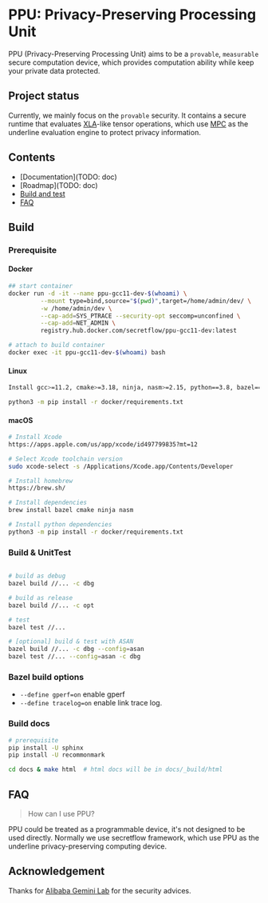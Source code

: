 # PPU: Privacy-Preserving Processing Unit

PPU (Privacy-Preserving Processing Unit) aims to be a `provable`, `measurable` secure computation device, which provides computation ability while keep your private data protected.

## Project status

Currently, we mainly focus on the `provable` security. It contains a secure runtime that evaluates [XLA](https://www.tensorflow.org/xla/operation_semantics)-like tensor operations, which use [MPC](https://en.wikipedia.org/wiki/Secure_multi-party_computation) as the underline evaluation engine to protect privacy information.

## Contents

- [Documentation](TODO: doc)
- [Roadmap](TODO: doc)
- [Build and test](#Build)
- [FAQ](#FAQ)

## Build

### Prerequisite

#### Docker

```sh
## start container
docker run -d -it --name ppu-gcc11-dev-$(whoami) \
         --mount type=bind,source="$(pwd)",target=/home/admin/dev/ \
         -w /home/admin/dev \
         --cap-add=SYS_PTRACE --security-opt seccomp=unconfined \
         --cap-add=NET_ADMIN \
         registry.hub.docker.com/secretflow/ppu-gcc11-dev:latest

# attach to build container
docker exec -it ppu-gcc11-dev-$(whoami) bash
```
#### Linux

```sh
Install gcc>=11.2, cmake>=3.18, ninja, nasm>=2.15, python==3.8, bazel==4.2

python3 -m pip install -r docker/requirements.txt
```

#### macOS

```sh
# Install Xcode
https://apps.apple.com/us/app/xcode/id497799835?mt=12

# Select Xcode toolchain version
sudo xcode-select -s /Applications/Xcode.app/Contents/Developer

# Install homebrew
https://brew.sh/

# Install dependencies
brew install bazel cmake ninja nasm

# Install python dependencies
python3 -m pip install -r docker/requirements.txt
```

### Build & UnitTest

``` sh

# build as debug
bazel build //... -c dbg

# build as release
bazel build //... -c opt

# test
bazel test //...

# [optional] build & test with ASAN
bazel build //... -c dbg --config=asan
bazel test //... --config=asan -c dbg
```

### Bazel build options

- `--define gperf=on` enable gperf
- `--define tracelog=on` enable link trace log.

### Build docs

```sh
# prerequisite
pip install -U sphinx
pip install -U recommonmark

cd docs & make html  # html docs will be in docs/_build/html
```

## FAQ

> How can I use PPU?

PPU could be treated as a programmable device, it's not designed to be used directly. Normally we use secretflow framework, which use PPU as the underline privacy-preserving computing device.

## Acknowledgement

Thanks for [Alibaba Gemini Lab](https://alibaba-gemini-lab.github.io) for the security advices.
